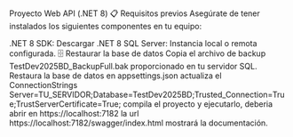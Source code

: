 Proyecto Web API (.NET 8)
📋 Requisitos previos
Asegúrate de tener instalados los siguientes componentes en tu equipo:

.NET 8 SDK: Descargar .NET 8
SQL Server: Instancia local o remota configurada.
🗄️ Restaurar la base de datos
Copia el archivo de backup TestDev2025BD_BackupFull.bak proporcionado en tu servidor SQL.
Restaura la base de datos
en appsettings.json actualiza el ConnectionStrings Server=TU_SERVIDOR;Database=TestDev2025BD;Trusted_Connection=True;TrustServerCertificate=True;
compila el proyecto y ejecutarlo, deberia abrir en https://localhost:7182
la url https://localhost:7182/swagger/index.html mostrará la documentación.
